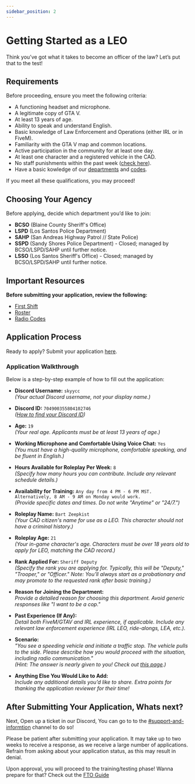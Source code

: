 ```yaml
---
sidebar_position: 2
---
```


# Getting Started as a LEO

Think you’ve got what it takes to become an officer of the law? Let’s put that to the test!

## Requirements

Before proceeding, ensure you meet the following criteria:

- A functioning headset and microphone.
- A legitimate copy of GTA V.
- At least 13 years of age.
- Ability to speak and understand English.
- Basic knowledge of Law Enforcement and Operations (either IRL or in FiveM).
- Familiarity with the GTA V map and common locations.
- Active participation in the community for at least one day.
- At least one character and a registered vehicle in the CAD.
- No staff punishments within the past week ([check here](https://punishments.kcdojrp.com/)).
- Have a basic kowledge of our [departments](https://docs.kcdojrp.com/docs/leo/information/directory) and [codes](https://docs.kcdojrp.com/docs/leo/information/codes).

If you meet all these qualifications, you may proceed!

## Choosing Your Agency

Before applying, decide which department you’d like to join:

- **BCSO** (Blaine County Sheriff's Office)
- **LSPD** (Los Santos Police Department)
- **SAHP** (San Andreas Highway Patrol // State Police)
- **SSPD** (Sandy Shores Police Department) - Closed; managed by BCSO/LSPD/SAHP until further notice.
- **LSSO** (Los Santos Sheriff's Office) - Closed; managed by BCSO/LSPD/SAHP until further notice.

## Important Resources

**Before submitting your application, review the following:**

- [First Shift](https://docs.kcdojrp.com/docs/leo/information/first-shift)
- [Roster](https://docs.kcdojrp.com/docs/leo/information/directory)
- [Radio Codes](https://docs.kcdojrp.com/docs/leo/information/codes)

## Application Process

Ready to apply? Submit your application [here](https://docs.kcdojrp.com/apply).

### Application Walkthrough

Below is a step-by-step example of how to fill out the application:

- **Discord Username:** `skyycc`  
  _(Your actual Discord username, not your display name.)_

- **Discord ID:** `704900355804102746`  
  _([How to find your Discord ID](https://support.discord.com/hc/en-us/articles/206346498-Where-can-I-find-my-User-Server-Message-ID))_

- **Age:** `19`  
  _(Your real age. Applicants must be at least 13 years of age.)_

- **Working Microphone and Comfortable Using Voice Chat:** `Yes`  
  _(You must have a high-quality microphone, comfortable speaking, and be fluent in English.)_

- **Hours Available for Roleplay Per Week:** `8`  
  _(Specify how many hours you can contribute. Include any relevant schedule details.)_

- **Availability for Training:** `Any day from 4 PM - 6 PM MST. Alternatively, 8 AM - 9 AM on Monday would work.`  
  _(Provide specific dates and times. Do not write "Anytime" or "24/7.")_

- **Roleplay Name:** `Bart Zeepkist`  
  _(Your CAD citizen's name for use as a LEO. This character should not have a criminal history.)_

- **Roleplay Age:** `21`  
  _(Your in-game character's age. Characters must be over 18 years old to apply for LEO, matching the CAD record.)_

- **Rank Applied For:** `Sheriff Deputy`  
  _(Specify the rank you are applying for. Typically, this will be "Deputy," "Trooper," or "Officer." Note: You’ll always start as a probationary and may promote to the requested rank after basic training.)_

- **Reason for Joining the Department:**  
  _Provide a detailed reason for choosing this department. Avoid generic responses like "I want to be a cop."_

- **Past Experience (If Any):**  
  _Detail both FiveM/GTAV and IRL experience, if applicable. Include any relevant law enforcement experience (IRL LEO, ride-alongs, LEA, etc.)._

- **Scenario:**  
  _"You see a speeding vehicle and initiate a traffic stop. The vehicle pulls to the side. Please describe how you would proceed with the situation, including radio communication."_  
  _(Hint: The answer is nearly given to you! Check out [this page](https://docs.kcdojrp.com/docs/leo/information/first-shift/#w-dispatch).)_

- **Anything Else You Would Like to Add:**  
  _Include any additional details you’d like to share. Extra points for thanking the application reviewer for their time!_

## After Submitting Your Application, Whats next?

Next, Open up a ticket in our Discord, You can go to to the [#support-and-informtion](https://discord.com/channels/1132847710282727565/1134209356708196392) channel to do so!

Please be patient after submitting your application. It may take up to two weeks to receive a response, as we receive a large number of applications. Refrain from asking about your application status, as this may result in denial.

Upon approval, you will proceed to the training/testing phase! Wanna prepare for that? Check out the [FTO Guide](https://docs.kcdojrp.com/docs/leo/information/fto)
